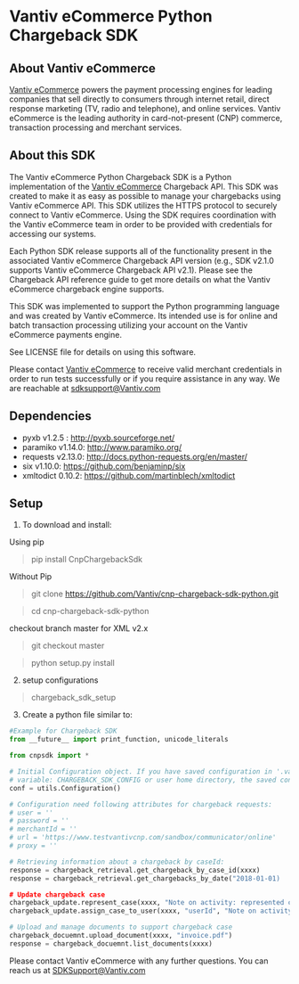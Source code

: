 Vantiv eCommerce Python Chargeback SDK
=====================

About Vantiv eCommerce
------------
[Vantiv eCommerce](https://developer.vantiv.com/community/ecommerce) powers the payment processing engines for leading companies that sell directly to consumers through  internet retail, direct response marketing (TV, radio and telephone), and online services. Vantiv eCommerce is the leading authority in card-not-present (CNP) commerce, transaction processing and merchant services.


About this SDK
--------------
The Vantiv eCommerce Python Chargeback SDK is a Python implementation of the [Vantiv eCommerce](https://developer.vantiv.com/community/ecommerce) Chargeback API. This SDK was created to make it as easy as possible to manage your chargebacks using Vantiv eCommerce API. This SDK utilizes the HTTPS protocol to securely connect to Vantiv eCommerce. Using the SDK requires coordination with the Vantiv eCommerce team in order to be provided with credentials for accessing our systems.

Each Python SDK release supports all of the functionality present in the associated Vantiv eCommerce Chargeback API version (e.g., SDK v2.1.0 supports Vantiv eCommerce Chargeback API v2.1). Please see the Chargeback API reference guide to get more details on what the Vantiv eCommerce chargeback engine supports.

This SDK was implemented to support the Python programming language and was created by Vantiv eCommerce. Its intended use is for online and batch transaction processing utilizing your account on the Vantiv eCommerce payments engine.

See LICENSE file for details on using this software.

Please contact [Vantiv eCommerce](https://developer.vantiv.com/community/ecommerce) to receive valid merchant credentials in order to run tests successfully or if you require assistance in any way.  We are reachable at sdksupport@Vantiv.com

Dependencies
------------
* pyxb v1.2.5 : http://pyxb.sourceforge.net/
* paramiko v1.14.0: http://www.paramiko.org/
* requests v2.13.0: http://docs.python-requests.org/en/master/
* six v1.10.0: https://github.com/benjaminp/six
* xmltodict 0.10.2: https://github.com/martinblech/xmltodict

Setup
-----
1) To download and install:

Using pip 

>pip install CnpChargebackSdk

Without Pip

>git clone https://github.com/Vantiv/cnp-chargeback-sdk-python.git

>cd cnp-chargeback-sdk-python

checkout branch master for XML v2.x
>git checkout master

>python setup.py install

2) setup configurations

>chargeback_sdk_setup

3) Create a python file similar to:

```python
#Example for Chargeback SDK
from __future__ import print_function, unicode_literals

from cnpsdk import *

# Initial Configuration object. If you have saved configuration in '.vantiv_chargeback_sdk.conf' at system environment
# variable: CHARGEBACK_SDK_CONFIG or user home directory, the saved configuration will be automatically load.
conf = utils.Configuration()

# Configuration need following attributes for chargeback requests:
# user = ''
# password = ''
# merchantId = ''
# url = 'https://www.testvantivcnp.com/sandbox/communicator/online'
# proxy = ''

# Retrieving information about a chargeback by caseId:
response = chargeback_retrieval.get_chargeback_by_case_id(xxxx)
response = chargeback_retrieval.get_chargebacks_by_date("2018-01-01)

# Update chargeback case
chargeback_update.represent_case(xxxx, "Note on activity: represented case!")
chargeback_update.assign_case_to_user(xxxx, "userId", "Note on activity: assigned case to user!")

# Upload and manage documents to support chargeback case
chargeback_docuemnt.upload_document(xxxx, "invoice.pdf")
response = chargeback_docuemnt.list_documents(xxxx)

```

Please contact Vantiv eCommerce with any further questions. You can reach us at SDKSupport@Vantiv.com
